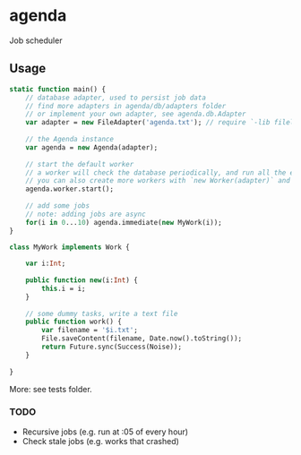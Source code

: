 # agenda

Job scheduler

## Usage

```haxe
static function main() {
	// database adapter, used to persist job data
	// find more adapters in agenda/db/adapters folder
	// or implement your own adapter, see agenda.db.Adapter
	var adapter = new FileAdapter('agenda.txt'); // require `-lib filelock`
	
	// the Agenda instance
	var agenda = new Agenda(adapter);
	
	// start the default worker
	// a worker will check the database periodically, and run all the executable jobs one by one
	// you can also create more workers with `new Worker(adapter)` and let them run jobs in parallel
	agenda.worker.start();
	
	// add some jobs
	// note: adding jobs are async
	for(i in 0...10) agenda.immediate(new MyWork(i));
}

class MyWork implements Work {
	
	var i:Int;
	
	public function new(i:Int) {
		this.i = i;
	}
	
	// some dummy tasks, write a text file
	public function work() {
		var filename = '$i.txt';
		File.saveContent(filename, Date.now().toString());
		return Future.sync(Success(Noise));
	}
	
}
```

More: see tests folder.

### TODO

- Recursive jobs (e.g. run at :05 of every hour)
- Check stale jobs (e.g. works that crashed)